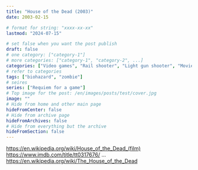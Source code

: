 ```yaml
---
title: "House of the Dead (2003)"
date: 2003-02-15

# format for string: "xxxx-xx-xx"
lastmod: "2024-07-15"

# set false when you want the post publish
draft: false
# one category: ["category-1"]
# more categories: ["category-1", "category-2", ...]
categories: ["Video games", "Rail shooter", "Light gun shooter", "Movies", "Horror"]
# refer to categories
tags: ["biohazard", "zombie"]
# seires
series: ["Requiem for a game"]
# Top image for the post: /en/images/posts/test/cover.jpg
image: ""
# Hide from home and other main page
hideFromCenter: false
# Hide from archive page
hideFromArchives: false
# Hide from everything but the archive
hideFromSection: false
---
```

https://en.wikipedia.org/wiki/House_of_the_Dead_(film)
https://www.imdb.com/title/tt0317676/
...
https://en.wikipedia.org/wiki/The_House_of_the_Dead
<!--more-->